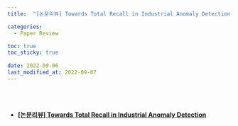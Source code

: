 ```yaml
---
title:  "[논문리뷰] Towards Total Recall in Industrial Anomaly Detection"

categories:
  - Paper Review

toc: true
toc_sticky: true
 
date: 2022-09-06
last_modified_at: 2022-09-07
---
```


<br/><br/>


- [**[논문리뷰] Towards Total Recall in Industrial Anomaly Detection**](https://scratched-rayon-d71.notion.site/Towards-Total-Recall-in-Industrial-Anomaly-Detection-9af4535f84814dbb8f6446938ff2dd0b)
